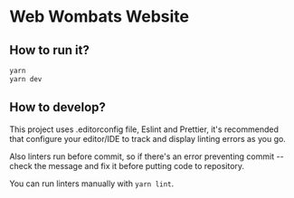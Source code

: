 # Web Wombats Website

## How to run it?

```bash
yarn
yarn dev
```

## How to develop?

This project uses .editorconfig file, Eslint and Prettier, it's recommended that configure your editor/IDE to track and
display linting errors as you go.

Also linters run before commit, so if there's an error preventing commit -- check the message and fix it before putting
code to repository.

You can run linters manually with `yarn lint`.
